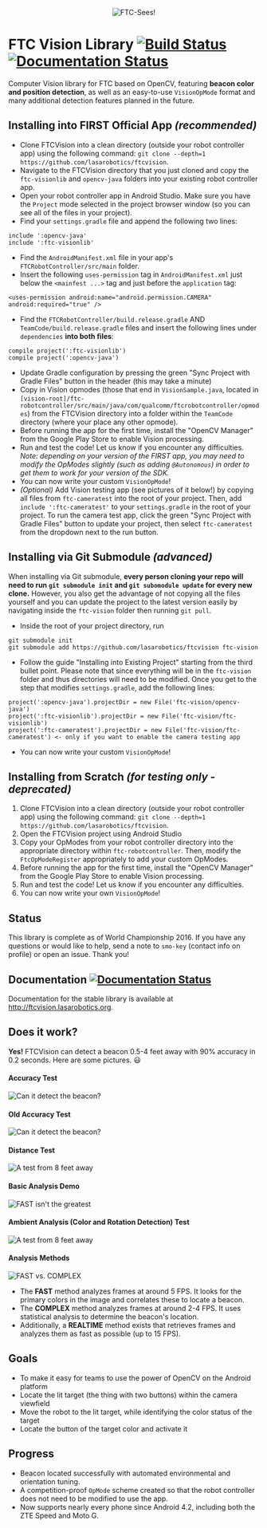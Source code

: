 <p align="center">
  <img src="https://raw.githubusercontent.com/lasarobotics/ftcvision/img/logo.png?raw=true" alt="FTC-Sees!"/>
</p>

# FTC Vision Library [![Build Status](https://travis-ci.org/lasarobotics/FTCVision.svg?branch=master)](https://travis-ci.org/lasarobotics/FTCVision) [![Documentation Status](https://img.shields.io/badge/documentation-1.0.0%20(up%20to%20date)-blue.svg)](http://ftcvision.lasarobotics.org)
Computer Vision library for FTC based on OpenCV, featuring **beacon color and position detection**, as well as an easy-to-use `VisionOpMode` format and many additional detection features planned in the future.

## Installing into FIRST Official App *(recommended)*

- Clone FTCVision into a clean directory (outside your robot controller app) using the following command: `git clone --depth=1 https://github.com/lasarobotics/ftcvision`.
- Navigate to the FTCVision directory that you just cloned and copy the `ftc-visionlib` and `opencv-java` folders into your existing robot controller app.
- Open your robot controller app in Android Studio. Make sure you have the `Project` mode selected in the project browser window (so you can see all of the files in your project).
- Find your `settings.gradle` file and append the following two lines:
```
include ':opencv-java'
include ':ftc-visionlib'
```
- Find the `AndroidManifest.xml` file in your app's `FTCRobotController/src/main` folder.
- Insert the following `uses-permission` tag in `AndroidManifest.xml` just below the `<mainfest ...>` tag and just before the `application` tag:
```
<uses-permission android:name="android.permission.CAMERA" android:required="true" />
```
- Find the `FTCRobotController/build.release.gradle` AND `TeamCode/build.release.gradle` files and insert the following lines under `dependencies` **into both files**:
```
compile project(':ftc-visionlib')
compile project(':opencv-java')
```
- Update Gradle configuration by pressing the green "Sync Project with Gradle Files" button in the header (this may take a minute)
- Copy in Vision opmodes (those that end in `VisionSample.java`, located in `[vision-root]/ftc-robotcontroller/src/main/java/com/qualcomm/ftcrobotcontroller/opmodes`) from the FTCVision directory into a folder within the `TeamCode` directory (where your place any other opmode).
- Before running the app for the first time, install the "OpenCV Manager" from the Google Play Store to enable Vision processing.
- Run and test the code! Let us know if you encounter any difficulties. *Note: depending on your version of the FIRST app, you may need to modify the OpModes slightly (such as adding `@Autonomous`) in order to get them to work for your version of the SDK.*
- You can now write your custom `VisionOpMode`!
- *(Optional)* Add Vision testing app (see pictures of it below!) by copying all files from `ftc-cameratest` into the root of your project. Then, add `include ':ftc-cameratest'` to your `settings.gradle` in the root of your project. To run the camera test app, click the green "Sync Project with Gradle Files" button to update your project, then select `ftc-cameratest` from the dropdown next to the run button.

## Installing via Git Submodule *(advanced)*
When installing via Git submodule, **every person cloning your repo will need to run `git submodule init` and `git subomodule update` for every new clone.** However, you also get the advantage of not copying all the files yourself and you can update the project to the latest version easily by navigating inside the `ftc-vision` folder then running `git pull`.

- Inside the root of your project directory, run
```
git submodule init
git submodule add https://github.com/lasarobotics/ftcvision ftc-vision
```
- Follow the guide "Installing into Existing Project" starting from the third bullet point. Please note that since everything will be in the `ftc-vision` folder and thus directories will need to be modified. Once you get to the step that modifies `settings.gradle`, add the following lines:
```
project(':opencv-java').projectDir = new File('ftc-vision/opencv-java')
project(':ftc-visionlib').projectDir = new File('ftc-vision/ftc-visionlib')
project(':ftc-cameratest').projectDir = new File('ftc-vision/ftc-cameratest') <- only if you want to enable the camera testing app
```
- You can now write your custom `VisionOpMode`!

## Installing from Scratch *(for testing only - deprecated)*

1. Clone FTCVision into a clean directory (outside your robot controller app) using the following command: `git clone --depth=1 https://github.com/lasarobotics/ftcvision`.
2. Open the FTCVision project using Android Studio
3. Copy your OpModes from your robot controller directory into the appropriate directory within `ftc-robotcontroller`. Then, modify the `FtcOpModeRegister` appropriately to add your custom OpModes.
4. Before running the app for the first time, install the "OpenCV Manager" from the Google Play Store to enable Vision processing.
5. Run and test the code! Let us know if you encounter any difficulties.
6. You can now write your own `VisionOpMode`!

## Status
This library is complete as of World Championship 2016. If you have any questions or would like to help, send a note to `smo-key` (contact info on profile) or open an issue. Thank you!

## Documentation [![Documentation Status](https://img.shields.io/badge/documentation-1.0.0%20(up%20to%20date)-blue.svg)](http://ftcvision.lasarobotics.org)

Documentation for the stable library is available at http://ftcvision.lasarobotics.org.

## Does it work?

**Yes!** FTCVision can detect a beacon 0.5-4 feet away with 90% accuracy in 0.2 seconds. Here are some pictures. :smiley:

#### Accuracy Test
![Can it detect the beacon?](https://raw.githubusercontent.com/lasarobotics/ftcvision/img/test4.png)

#### Old Accuracy Test
![Can it detect the beacon?](https://raw.githubusercontent.com/lasarobotics/ftcvision/img/test2.png)

#### Distance Test
![A test from 8 feet away](https://raw.githubusercontent.com/lasarobotics/ftcvision/img/test1.png)

#### Basic Analysis Demo
![FAST isn't the greatest](https://raw.githubusercontent.com/lasarobotics/ftcvision/img/analysisdemo.gif)

#### Ambient Analysis (Color and Rotation Detection) Test
![A test from 8 feet away](https://raw.githubusercontent.com/lasarobotics/ftcvision/img/test3.gif)

#### Analysis Methods
![FAST vs. COMPLEX](https://raw.githubusercontent.com/lasarobotics/ftcvision/img/methods.png)

- The **FAST** method analyzes frames at around 5 FPS. It looks for the primary colors in the image and correlates these to locate a beacon.
- The **COMPLEX** method analyzes frames at around 2-4 FPS. It uses statistical analysis to determine the beacon's location.
- Additionally, a **REALTIME** method exists that retrieves frames and analyzes them as fast as possible (up to 15 FPS).

## Goals
- To make it easy for teams to use the power of OpenCV on the Android platform
- Locate the lit target (the thing with two buttons) within the camera viewfield
- Move the robot to the lit target, while identifying the color status of the target
- Locate the button of the target color and activate it

## Progress
- Beacon located successfully with automated environmental and orientation tuning.
- A competition-proof `OpMode` scheme created so that the robot controller does not need to be modified to use the app.
- Now supports nearly every phone since Android 4.2, including both the ZTE Speed and Moto G.
